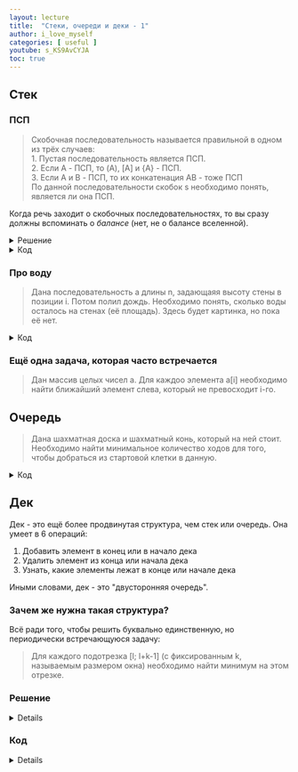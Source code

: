 ```yaml
---
layout: lecture
title:  "Стеки, очереди и деки - 1"
author: i_love_myself
categories: [ useful ]
youtube: s_KS9AvCYJA
toc: true
---
```


## Стек

### ПСП
> Скобочная последовательность называется правильной в одном из трёх случаев: <br> 1. Пустая последовательность является ПСП. <br> 2. Если A - ПСП, то (A), [A] и {A} - ПСП. <br> 3. Если A и B - ПСП, то их конкатенация AB - тоже ПСП <br> По данной последовательности скобок s необходимо понять, является ли она ПСП.

Когда речь заходит о скобочных последовательностях, то вы сразу должны вспоминать о _балансе_ (нет, не о балансе вселенной).

<details markdown="1">
<summary>Решение</summary>
</details>

<details markdown="1">
<summary>Код</summary>

```cpp
#include <iostream>
#include <algorithm>
#include <vector>
#include <string>

using namespace std;

bool is_match(char a, char b) {
    return a == '(' && b == ')' || a == '[' && b == ']';
}

int main() {
    string s;
    cin >> s;

    vector<char> st;
    for (char c : s) {
        if (c == '(' || c == '[')
            st.push_back(c);
        else {
            if (!st.empty() && is_match(st.back(), c)) {
                st.pop_back();
            }
            else {
                cout << "NO";
                return 0;
            }
        }
    }

    if (st.empty())
        cout << "YES";
    else
        cout << "NO";
}
```

</details>

### Про воду
> Дана последовательность a длины n, задающаяя высоту стены в позиции i. Потом полил дождь. Необходимо понять, сколько воды осталось на стенах (её площадь). Здесь будет картинка, но пока её нет.

<details markdown="1">
<summary>Код</summary>

```cpp
#include <iostream>
#include <algorithm>
#include <vector>
#include <string>

using namespace std;

int main() {
    int n;
    cin >> n;
    vector<int> a(n);
    for (int& x : a)
        cin >> x;

    int ans = 0;
    vector<int> st; // indexes
    for (int i = 0; i < n; ++i) {
        if (st.empty()) {
            st.push_back(i);
            continue;
        }

        while (!st.empty() && a[i] > a[st.back()]) {
            int h0 = a[st.back()];
            st.pop_back();
            if (!st.empty()) {
                int hor = i - st.back() - 1;
                int vert = min(a[st.back()], a[i]) - h0;
                ans += hor * vert;
            }
        }
        st.push_back(i);
    }

    cout << ans;
}
```

</details>

### Ещё одна задача, которая часто встречается

> Дан массив целых чисел a. Для каждоо элемента a[i] необходимо найти ближайший элемент слева, который не превосходит i-го.

## Очередь

> Дана шахматная доска и шахматный конь, который на ней стоит. Необходимо найти минимальное количество ходов для того, чтобы добраться из стартовой клетки в данную.

<details markdown="1">
<summary>Код</summary>

```cpp
#include <iostream>
#include <algorithm>
#include <vector>
#include <string>
#include <queue>

using namespace std;

void check(int i, int j, queue<pair<int, int>>& q, vector<vector<bool>>& used, vector<vector<int>>& f, int d) {
    if (i >= 0 && i < 8 && j >= 0 && j < 8 && !used[i][j]) {
        q.push({ i, j });
        used[i][j] = true;
        f[i][j] = d + 1;
    }
}

int main() {
    char a1;
    int b1;
    char a2;
    int b2;

    cin >> a1 >> b1 >> a2 >> b2; // A8 E3
    a1 -= 'A';
    a2 -= 'A';
    b1 -= 1;
    b2 -= 1;
    // [0; 7], [0; 7]

    queue<pair<int, int>> q;
    q.push({ a1, b1 });
    vector<vector<bool>> used(8, vector<bool>(8));
    used[a1][b1] = true;
    vector<vector<int>> f(8, vector<int>(8));
    f[a1][b1] = 0;

    while (!q.empty()) {
        auto [i, j] = q.front();
        q.pop();

        check(i - 2, j - 1, q, used, f, f[i][j]);
        check(i + 2, j - 1, q, used, f, f[i][j]);
        check(i - 2, j + 1, q, used, f, f[i][j]);
        check(i + 2, j + 1, q, used, f, f[i][j]);
        check(i - 1, j - 2, q, used, f, f[i][j]);
        check(i + 1, j - 2, q, used, f, f[i][j]);
        check(i - 1, j + 2, q, used, f, f[i][j]);
        check(i + 1, j + 2, q, used, f, f[i][j]);
    }

    cout << f[a2][b2];
}
```

</details>

## Дек

Дек - это ещё более продвинутая структура, чем стек или очередь. Она умеет в 6 операций:

1. Добавить элемент в конец или в начало дека
1. Удалить элемент из конца или начала дека
1. Узнать, какие элементы лежат в конце или начале дека

Иными словами, дек - это "двусторонняя очередь".

### Зачем же нужна такая структура?

Всё ради того, чтобы решить буквально единственную, но периодически встречающуюся задачу:

> Для каждого подотрезка [l; l+k-1] (с фиксированным k, называемым размером окна) необходимо найти минимум на этом отрезке.

### Решение

<details markdown="1">

Будем хранить в деке наибольшую возрастающую последовательность элементов на отрезке [r-k+1; r], которая начинается с минимального элемента на отрезке [r-k+1; r] и оканчивается в r-м. Например, если k=3, массив равен [1, 3, 2, 4, 1]. Тогда мы должны научиться вычислять следующее:

* r=1: [1]
* r=2: [1, 3]
* r=3: [1, 2]
* r=4: [2, 4]
* r=5: [1]

По определению нашего инварианта минимальный элемент находится в начале  поддерживаемого дека. Осталось, собственно понять, как его поддерживать.

1. Пусть мы знаем, чему равен дек для отрезка [r-k; r-1]. Как его обновить для отрезка [r-l+1; r]?
1. Надо удалить с конца дека все элементы, которые меньше a[r].
1. Если в начале дека стоит элемент, который стоит в исходом массиве на позиции r-k, то его надо удалить (так как он больше не в окне размера k). Соответственно, в деке надо хранить не значения элементов, а их индексы в исходом массиве.

</details>

### Код

<details markdown="1">

```cpp
#include <iostream>
#include <deque>
#include <vector>

using namespace std;

int main() {
    int n, k;
    cin >> n >> k;
    vector<int> a(n);
    for (int& x : a) {
        cin >> x;
    }
    deque<int> d; // [indexes]
    for (int r = 0; r < n; ++r) {
        if (!d.empty() && d.front() == r - k)
            d.pop_front();
        while (!d.empty() && a[d.back()] > a[r])
            d.pop_back();
        d.push_back(r);

        if (r >= k - 1)
            cout << a[d.front()] << '\n';
    }
}
```

</details>
